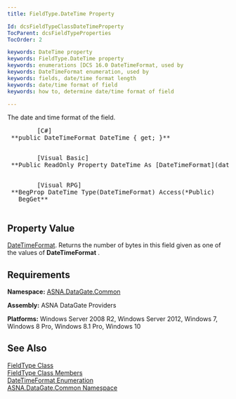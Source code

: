 ```yaml
---
title: FieldType.DateTime Property

Id: dcsFieldTypeClassDateTimeProperty
TocParent: dcsFieldTypeProperties
TocOrder: 2

keywords: DateTime property
keywords: FieldType.DateTime property
keywords: enumerations [DCS 16.0 DateTimeFormat, used by
keywords: DateTimeFormat enumeration, used by
keywords: fields, date/time format length
keywords: date/time format of field
keywords: how to, determine date/time format of field

---
```


The date and time format of the field. 
<pre class="prettyprint">        <span class="lang">[C#]</span>
 **public DateTimeFormat DateTime { get; }** 
      </pre>
<pre class="prettyprint">        <span class="lang">[Visual Basic] </span>
 **Public ReadOnly Property DateTime As [DateTimeFormat](date-time-format-enumeration.html)** 
      </pre>
<pre class="prettyprint">
        <span class="lang">[Visual RPG]</span>
 **BegProp DateTime Type(DateTimeFormat) Access(*Public)<br />   BegGet** 
      </pre>

## Property Value

[DateTimeFormat](date-time-format-enumeration.html). Returns the number of bytes in this field given as one of the values of **DateTimeFormat** . 
## Requirements

**Namespace:** [ASNA.DataGate.Common](datagate-common-namespace.html)

**Assembly:** ASNA DataGate Providers

**Platforms:** Windows Server 2008 R2, Windows Server 2012, Windows 7, Windows 8 Pro, Windows 8.1 Pro, Windows 10
## See Also


[FieldType Class](field-type-class.html)
      <br />
[FieldType Class Members](field-type-members.html)
      <br />
[DateTimeFormat Enumeration](date-time-format-enumeration.html)
      <br />
[ASNA.DataGate.Common Namespace](datagate-common-namespace.html)

